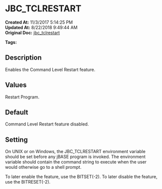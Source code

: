 # JBC_TCLRESTART

**Created At:** 11/3/2017 5:14:25 PM  
**Updated At:** 8/22/2018 9:49:44 AM  
**Original Doc:** [jbc_tclrestart](https://docs.jbase.com/41717-environment-variables/jbc_tclrestart)  

**Tags:**
<badge text='environment variables' vertical='middle' />

## Description

Enables the Command Level Restart feature.

## 


## Values

Restart Program.

## 


## Default

Command Level Restart feature disabled.

## 


## Setting

On UNIX or on Windows, the JBC\_TCLRESTART environment variable should be set before any jBASE program is invoked. The environment variable should contain the command string to execute when the user would otherwise go to a shell prompt.

To later enable the feature, use the BITSET(-2). To later disable the feature, use the BITRESET(-2).
